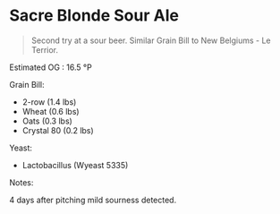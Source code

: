 Sacre Blonde Sour Ale
===

> Second try at a sour beer. Similar Grain Bill to New Belgiums - Le Terrior. 

Estimated OG : 16.5 &#176;P

Grain Bill:

* 2-row (1.4 lbs)
* Wheat (0.6 lbs)
* Oats (0.3 lbs)
* Crystal 80 (0.2 lbs)

Yeast:

* Lactobacillus (Wyeast 5335)

Notes:

4 days after pitching mild sourness detected.
